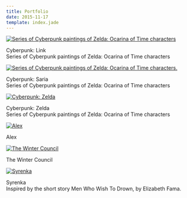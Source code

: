 ```yaml
---
title: Portfolio
date: 2015-11-17
template: index.jade
---
```


<div class="post entry portfolio">
    <div class="wp-caption alignnone">
        <a href="images/final-high-res.jpg">
            <img alt="Series of Cyberpunk paintings of Zelda: Ocarina of Time characters"
                class="size-medium"
                src="images/final-high-res-440x622.jpg">
        </a>
        <p class="wp-caption-text">
            Cyberpunk: Link <br>
            Series of Cyberpunk paintings of Zelda: Ocarina of Time characters
        </p>
   </div>
   <div class="wp-caption alignnone">
       <a href="images/21-final.jpg">
            <img alt="Series of Cyberpunk paintings of Zelda: Ocarina of Time characters."
                class="size-medium"
                src="images/21-final-440x621.jpg">
        </a>
        <p class="wp-caption-text">
            Cyberpunk: Saria<br>
            Series of Cyberpunk paintings of Zelda: Ocarina of Time characters
        </p>
   </div>
   <div class="wp-caption alignnone">
        <a href="images/zelda-low-res.jpg">
            <img alt="Cyberpunk: Zelda"
                class="size-medium"
                src="images/zelda-low-res-440x578.jpg">
        </a>
        <p class="wp-caption-text">
            Cyberpunk: Zelda<br>
            Series of Cyberpunk paintings of Zelda: Ocarina of Time
            characters
        </p>
   </div>
   <div class="wp-caption alignnone">
       <a href="images/alex1.jpg">
       <img alt="Alex" class="size-medium"  src="images/alex1-440x622.jpg"></a>
       <p class="wp-caption-text">Alex</p>
   </div>
   <div class="wp-caption alignnone">
       <a href="images/Winter-Dragon.jpg">
       <img alt="The Winter Council" class="size-medium"
        src="images/Winter-Dragon-440x578.jpg"></a>
       <p class="wp-caption-text">The Winter Council</p>
   </div>
   <div class="wp-caption alignnone">
        <a href="images/syrenka.jpg" target="_blank">
            <img alt="Syrenka"
                class="size-medium"
                src="images/syrenka-440x660.jpg"
                title="Syrenka">
        </a>
        <p class="wp-caption-text">
            Syrenka<br>
            Inspired by the short story Men Who Wish To Drown, by Elizabeth
            Fama.
        </p>
   </div>
</div>
